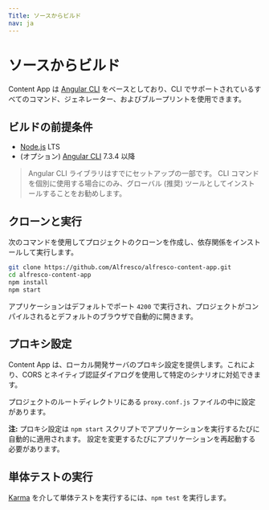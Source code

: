 ```yaml
---
Title: ソースからビルド
nav: ja
---
```


# ソースからビルド

Content App は [Angular CLI](https://cli.angular.io) をベースとしており、CLI でサポートされているすべてのコマンド、ジェネレーター、およびブループリントを使用できます。

## ビルドの前提条件

- [Node.js](https://nodejs.org/ja/) LTS
- (オプション) [Angular CLI](https://cli.angular.io/) 7.3.4 以降

> Angular CLI ライブラリはすでにセットアップの一部です。
> CLI コマンドを個別に使用する場合にのみ、グローバル (推奨) ツールとしてインストールすることをお勧めします。

## クローンと実行

次のコマンドを使用してプロジェクトのクローンを作成し、依存関係をインストールして実行します。

```sh
git clone https://github.com/Alfresco/alfresco-content-app.git
cd alfresco-content-app
npm install
npm start
```

アプリケーションはデフォルトでポート `4200` で実行され、プロジェクトがコンパイルされるとデフォルトのブラウザで自動的に開きます。

## プロキシ設定

Content App は、ローカル開発サーバのプロキシ設定を提供します。これにより、CORS とネイティブ認証ダイアログを使用して特定のシナリオに対処できます。

プロジェクトのルートディレクトリにある `proxy.conf.js` ファイルの中に設定があります。

**注:** プロキシ設定は `npm start` スクリプトでアプリケーションを実行するたびに自動的に適用されます。
設定を変更するたびにアプリケーションを再起動する必要があります。

## 単体テストの実行

[Karma](https://karma-runner.github.io) を介して単体テストを実行するには、`npm test` を実行します。
